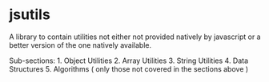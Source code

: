 # jsutils

A library to contain utilities not either not provided natively by javascript or a better version of the one natively available.

Sub-sections: 
	1. Object Utilities
	2. Array Utilities
	3. String Utilities
	4. Data Structures
	5. Algorithms ( only those not covered in the sections above )

